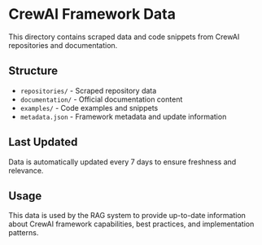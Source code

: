 # CrewAI Framework Data

This directory contains scraped data and code snippets from CrewAI repositories and documentation.

## Structure

- `repositories/` - Scraped repository data
- `documentation/` - Official documentation content
- `examples/` - Code examples and snippets
- `metadata.json` - Framework metadata and update information

## Last Updated

Data is automatically updated every 7 days to ensure freshness and relevance.

## Usage

This data is used by the RAG system to provide up-to-date information about CrewAI framework capabilities, best practices, and implementation patterns.